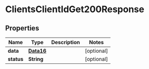 

# ClientsClientIdGet200Response


## Properties

Name | Type | Description | Notes
------------ | ------------- | ------------- | -------------
**data** | [**Data16**](Data16.md) |  |  [optional]
**status** | **String** |  |  [optional]



